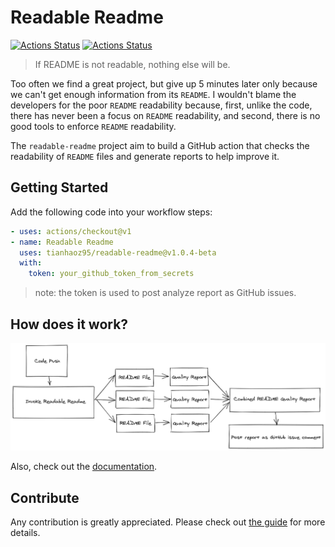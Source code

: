# Readable Readme

[![Actions Status](https://github.com/tianhaoz95/readable-readme/workflows/Guardians%20of%20the%20Pull%20Requests/badge.svg)](https://github.com/tianhaoz95/readable-readme/actions)
[![Actions Status](https://github.com/tianhaoz95/readable-readme/workflows/Heimdall/badge.svg)](https://github.com/tianhaoz95/readable-readme/actions)


> If README is not readable, nothing else will be.

Too often we find a great project, but give up 5 minutes later only because we can't get enough information from its `README`. I wouldn't blame the developers for the poor `README` readability because, first, unlike the code, there has never been a focus on `README` readability, and second, there is no good tools to enforce `README` readability.

The `readable-readme` project aim to build a GitHub action that checks the readability of `README` files and generate reports to help improve it.

## Getting Started

Add the following code into your workflow steps:

```yml
- uses: actions/checkout@v1
- name: Readable Readme
  uses: tianhaoz95/readable-readme@v1.0.4-beta
  with:
    token: your_github_token_from_secrets
```

> note: the token is used to post analyze report as GitHub issues.

## How does it work?

![strcture diagram](./asset/structure_diagram.png)

Also, check out the [documentation](https://tianhaoz.com/readable-readme/docs/api/index.html).

## Contribute

Any contribution is greatly appreciated. Please check out [the guide](https://github.com/tianhaoz95/readable-readme/blob/master/CONTRIBUTING.md) for more details.

